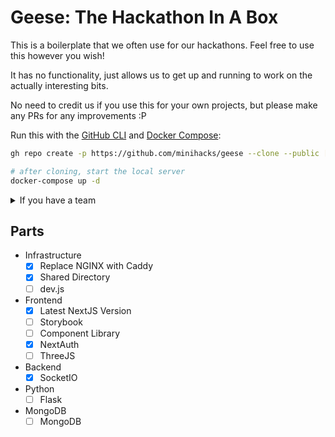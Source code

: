 # Geese: The Hackathon In A Box

This is a boilerplate that we often use for our hackathons. Feel free to use this however you wish! 

It has no functionality, just allows us to get up and running to work on the actually interesting bits.

No need to credit us if you use this for your own projects, but please make any PRs for any improvements :P

Run this with the [GitHub CLI](https://cli.github.com/) and [Docker Compose](https://docs.docker.com/compose/):
```bash
gh repo create -p https://github.com/minihacks/geese --clone --public [name] 

# after cloning, start the local server
docker-compose up -d
```
<details>
<summary>If you have a team</summary>

You can add it to a team directly by replacing `minihacks/geese` with your team/project name below:
```bash
gh repo create -p https://github.com/minihacks/geese --clone --private minihacks/geese
```

To make the repo public, you can run
```bash
gh repo edit --visibility public 
```
</details>

## Parts
- Infrastructure
  - [x] Replace NGINX with Caddy
  - [x] Shared Directory
  - [ ] dev.js
- Frontend
  - [X] Latest NextJS Version
  - [ ] Storybook
  - [ ] Component Library
  - [x] NextAuth
  - [ ] ThreeJS
- Backend 
  - [X] SocketIO
- Python
  - [ ] Flask
- MongoDB
  - [ ] MongoDB
